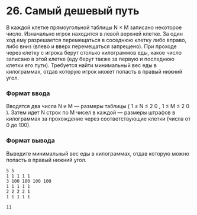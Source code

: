# 26. Самый дешевый путь

В каждой клетке прямоугольной таблицы
N
×
M
записано некоторое число. Изначально игрок находится в левой верхней клетке. За один ход ему разрешается перемещаться в соседнюю клетку либо вправо, либо вниз (влево и вверх перемещаться запрещено). При проходе через клетку с игрока берут столько килограммов еды, какое число записано в этой клетке (еду берут также за первую и последнюю клетки его пути).
Требуется найти минимальный вес еды в килограммах, отдав которую игрок может попасть в правый нижний угол.


### Формат ввода

Вводятся два числа N и M — размеры таблицы (
1
≤
N
≤
2
0
,
1
≤
M
≤
2
0
). Затем идет N строк по M чисел в каждой — размеры штрафов в килограммах за прохождение через соответствующие клетки (числа от 0 до 100).

### Формат вывода

Выведите минимальный вес еды в килограммах, отдав которую можно попасть в правый нижний угол.

```text
5 5
1 1 1 1 1
3 100 100 100 100
1 1 1 1 1
2 2 2 2 1
1 1 1 1 1
```

```text
11
```